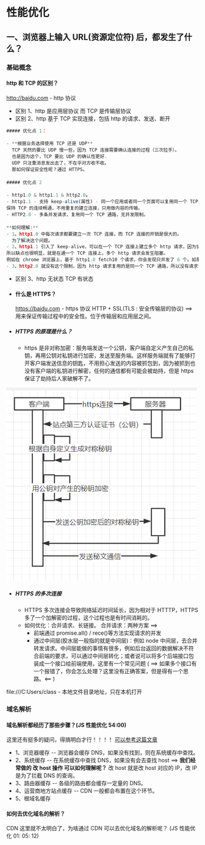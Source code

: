 # 性能优化

## 一、浏览器上输入 URL(资源定位符) 后，都发生了什么？

### 基础概念

#### http 和 TCP 的区别？

http://baidu.com - http 协议

- 区别 1、http 是应用层协议 而 TCP 是传输层协议
- 区别 2、http 基于 TCP 实现连接，包括 http 的请求、发送、断开

```js
##### 优化点 1：

- **根据业务选择使用 TCP 还是 UDP**
  TCP 天然的要比 UDP 慢一些，因为 TCP 连接需要确认连接的过程（三次拉手）。
  也是因为这个，TCP 要比 UDP 的确认性更好.
  UDP 只注重消息发出去了，不在乎对方收不收。
  那如何保证安全性呢？通过 HTTPS。

##### 优化点 2

- http1.0 & http1.1 & http2.0。
- http1.1 - 支持 keep-alive(属性) - 同一个应用或者同一个页面可以复用同一个 TCP 通道。
保持 TCP 的连续畅通，不用重复的建立连接，只用做内容的传输。
- HTTP2.0 - 多条并发请求，复用同一个 TCP 通路，无并发限制。

**如何理解:**
- 1、http1.0 中每次请求都要建立一次 TCP 连接，而 TCP 连接的开销是很大的。
  为了解决这个问题。
- 2、http1.1 引入了 keep-alive，可以在一个 TCP 连接上建立多个 http 请求，因为协议模型是在 http1.0 的基础上调整的。
所以缺点也很明显，就是在通一个 TCP 连接上，多个 http 请求会发生阻塞。
例如在 chrome 浏览器上，基于 http1.0 fetch10 个请求，你会发现只并发了 6 个。如果这 6 个中一个完成，则剩余 4 个请求中发送一个，形成瀑布流。
- 3、http2.0 就没有这个限制，因为 http 请求复用的是同一个 TCP 通路，所以没有请求请发的限制，就没有阻塞。
```

- 区别 3、http 无状态 TCP 有状态

- #### 什么是 HTTPS？

  https://baidu.com - https 协议
  HTTP + SSL(TLS : 安全传输层的协议) ==> 用来保证传输过程中的安全性。位于传输层和应用层之间。

- ##### HTTPS 的原理是什么？
  - https 是非对称加密：服务端发送一个公钥，客户端自定义产生自己的私钥，再用公钥对私钥进行加密，发送至服务端。这样服务端就有了能够打开客户端发送信息的钥匙，不用担心发送的内容被抓包到，因为被抓到也没有客户端的私钥进行解密，任何的通信都有可能会被劫持，但是 https 保证了劫持后人家破解不了。

![https原理](../image/https.png)

- ##### HTTPS 的多次连接
  - HTTPS 多次连接会导致网络延迟时间延长，因为相对于 HTTTP，HTTPS 多了一个加解密的过程，这个过程也是有时间消耗的。
  - 如何优化：合并请求、长链接。 合并请求：两种方案 ==>
    - 前端通过 promise.all() / rece()等方法实现请求的并发
    - 通过中间层(胶水层一般指的就是中间层)：例如 node 中间层，去合并转发请求。中间层能做的事情有很多，例如后台返回的数据解决不符合前端的要求，可以通过中间层转化；或者说可以将多个后端接口包装成一个接口给前端使用，这里有一个常见问题 ( ==> 如果多个接口有一个报错了，你会怎么处理？这里没有正确答案，但是得有一个思路。<== )

file:///C:Users/class - 本地文件目录地址，只在本机打开

### 域名解析

#### 域名解析都经历了那些步骤？(JS 性能优化 54:00)

这里还有挺多的疑问，得搞明白才行！！！！
[可以参考这篇文章](https://juejin.cn/post/6844904054074654728)

- 1、浏览器缓存 -- 浏览器会缓存 DNS，如果没有找到，则在系统缓存中查找。
- 2、系统缓存 -- 在系统缓存中查找 DNS，如果没有会去查找 host ==> **我们经常做的 改 host 操作 可以如何理解呢？** 改 host 就是改 host 对应的 IP，改 IP 是为了拦截 DNS 的查询。
- 3、路由器缓存 -- 各级的路由都会缓存一定量的 DNS。
- 4、运营商地方站点缓存 -- CDN 一般都会布置在这个环节。
- 5、根域名缓存

#### 如何去优化域名的解析？

CDN
这里就不太明白了，为啥通过 CDN 可以去优化域名的解析呢？
(JS 性能优化 01: 05: 12)
